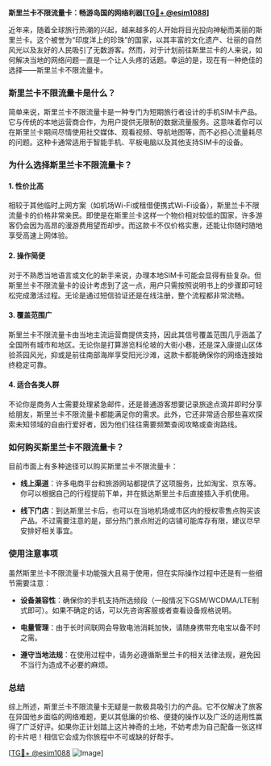 **斯里兰卡不限流量卡：畅游岛国的网络利器[[TG💪+ @esim1088](https://t.me/s/esim1088)]**

近年来，随着全球旅行热潮的兴起，越来越多的人开始将目光投向神秘而美丽的斯里兰卡。这个被誉为“印度洋上的珍珠”的国家，以其丰富的文化遗产、壮丽的自然风光以及友好的人民吸引了无数游客。然而，对于计划前往斯里兰卡的人来说，如何解决当地的网络问题一直是一个让人头疼的话题。幸运的是，现在有一种绝佳的选择——斯里兰卡不限流量卡。

### 斯里兰卡不限流量卡是什么？

简单来说，斯里兰卡不限流量卡是一种专门为短期旅行者设计的手机SIM卡产品。它与传统的本地运营商合作，为用户提供无限制的数据流量服务。这意味着你可以在斯里兰卡期间尽情使用社交媒体、观看视频、导航地图等，而不必担心流量耗尽的问题。这种卡通常适用于智能手机、平板电脑以及其他支持SIM卡的设备。

### 为什么选择斯里兰卡不限流量卡？

#### 1. **性价比高**
   相较于其他临时上网方案（如机场Wi-Fi或租借便携式Wi-Fi设备），斯里兰卡不限流量卡的价格非常亲民。即使是在斯里兰卡这样一个物价相对较低的国家，许多游客仍会因为高昂的漫游费用望而却步。而这款卡不仅价格实惠，还能让你随时随地享受高速上网体验。

#### 2. **操作简便**
   对于不熟悉当地语言或文化的新手来说，办理本地SIM卡可能会显得有些复杂。但斯里兰卡不限流量卡的设计考虑到了这一点，用户只需按照说明书上的步骤即可轻松完成激活过程。无论是通过短信验证还是在线注册，整个流程都非常流畅。

#### 3. **覆盖范围广**
   斯里兰卡不限流量卡由当地主流运营商提供支持，因此其信号覆盖范围几乎涵盖了全国所有城市和地区。无论你是打算游览科伦坡的大街小巷，还是深入康提山区体验茶园风光，抑或是前往南部海岸享受阳光沙滩，这款卡都能确保你的网络连接始终稳定可靠。

#### 4. **适合各类人群**
   不论你是商务人士需要处理紧急邮件，还是普通游客想要记录旅途点滴并即时分享给朋友，斯里兰卡不限流量卡都能满足你的需求。此外，它还非常适合那些喜欢探索未知领域的自由行爱好者，因为他们往往需要频繁查阅攻略或查询路线。

### 如何购买斯里兰卡不限流量卡？

目前市面上有多种途径可以购买斯里兰卡不限流量卡：

- **线上渠道**：许多电商平台和旅游网站都提供了这项服务，比如淘宝、京东等。你可以根据自己的行程提前下单，并在抵达斯里兰卡后直接插入手机使用。
  
- **线下门店**：到达斯里兰卡后，也可以在当地机场或市区内的授权零售点购买该产品。不过需要注意的是，部分热门景点附近的店铺可能库存有限，建议尽早安排好相关事宜。

### 使用注意事项

虽然斯里兰卡不限流量卡功能强大且易于使用，但在实际操作过程中还是有一些细节需要注意：

- **设备兼容性**：确保你的手机支持所选频段（一般情况下GSM/WCDMA/LTE制式即可）。如果不确定的话，可以先咨询客服或者查看设备规格说明。
  
- **电量管理**：由于长时间联网会导致电池消耗加快，请随身携带充电宝以备不时之需。
  
- **遵守当地法规**：在使用过程中，请务必遵循斯里兰卡的相关法律法规，避免因不当行为造成不必要的麻烦。

### 总结

综上所述，斯里兰卡不限流量卡无疑是一款极具吸引力的产品。它不仅解决了旅客在异国他乡面临的网络难题，更以其低廉的价格、便捷的操作以及广泛的适用性赢得了广泛好评。如果你正计划踏上这片神奇的土地，不妨考虑为自己配备一张这样的卡片吧！相信它会成为你旅程中不可或缺的好帮手。

[[TG💪+ @esim1088](https://t.me/s/esim1088) ![Image](https://i.postimg.cc/4NQfJmqS/Snipaste-2025-05-13-00-14-12.png)]